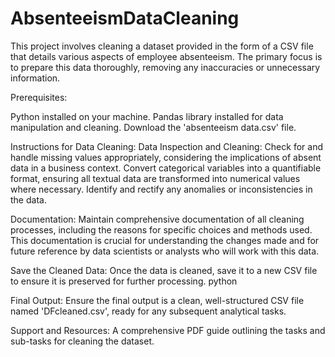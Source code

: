 # AbsenteeismDataCleaning
This project involves cleaning a dataset provided in the form of a CSV file that details various aspects of employee absenteeism. The primary focus is to prepare this data thoroughly, removing any inaccuracies or unnecessary information.

Prerequisites:

Python installed on your machine.
Pandas library installed for data manipulation and cleaning.
Download the 'absenteeism data.csv' file.


Instructions for Data Cleaning:
Data Inspection and Cleaning:
Check for and handle missing values appropriately, considering the implications of absent data in a business context.
Convert categorical variables into a quantifiable format, ensuring all textual data are transformed into numerical values where necessary.
Identify and rectify any anomalies or inconsistencies in the data.

Documentation:
Maintain comprehensive documentation of all cleaning processes, including the reasons for specific choices and methods used.
This documentation is crucial for understanding the changes made and for future reference by data scientists or analysts who will work with this data.

Save the Cleaned Data:
Once the data is cleaned, save it to a new CSV file to ensure it is preserved for further processing.
python

Final Output:
Ensure the final output is a clean, well-structured CSV file named 'DFcleaned.csv', ready for any subsequent analytical tasks.

Support and Resources:
A comprehensive PDF guide outlining the tasks and sub-tasks for cleaning the dataset.

